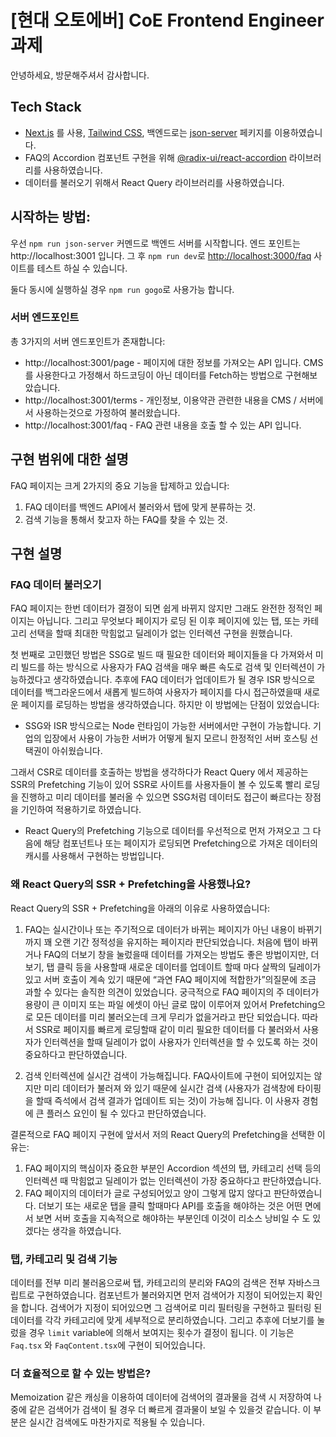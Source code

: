 # [현대 오토에버] CoE Frontend Engineer 과제

안녕하세요, 방문해주셔서 감사합니다.

## Tech Stack

- [Next.js](https://nextjs.org) 를 사용, [Tailwind CSS](https://tailwindcss.com), 백엔드로는 [json-server](https://github.com/typicode/json-server) 페키지를 이용하였습니다.
- FAQ의 Accordion 컴포넌트 구현을 위해 [@radix-ui/react-accordion](https://www.radix-ui.com/primitives/docs/components/accordion) 라이브러리를 사용하였습니다.
- 데이터를 불러오기 위해서 React Query 라이브러리를 사용하였습니다.

## 시작하는 방법:

우선 `npm run json-server` 커멘드로 백엔드 서버를 시작합니다. 엔드 포인트는 http://localhost:3001 입니다.
그 후 `npm run dev`로 [http://localhost:3000/faq](http://localhost:3000/faq) 사이트를 테스트 하실 수 있습니다.

둘다 동시에 실행하실 경우 `npm run gogo`로 사용가능 합니다.

### 서버 엔드포인트

총 3가지의 서버 엔드포인트가 존재합니다:

- http://localhost:3001/page - 페이지에 대한 정보를 가져오는 API 입니다. CMS를 사용한다고 가정해서 하드코딩이 아닌 데이터를 Fetch하는 방법으로 구현해보았습니다.
- http://localhost:3001/terms - 개인정보, 이용약관 관련한 내용을 CMS / 서버에서 사용하는것으로 가정하여 불러왔습니다.
- http://localhost:3001/faq - FAQ 관련 내용을 호출 할 수 있는 API 입니다.

## 구현 범위에 대한 설명

FAQ 페이지는 크게 2가지의 중요 기능을 탑제하고 있습니다:

1. FAQ 데이터를 백엔드 API에서 불러와서 탭에 맞게 분류하는 것.
2. 검색 기능을 통해서 찾고자 하는 FAQ를 찾을 수 있는 것.

## 구현 설명

### FAQ 데이터 불러오기

FAQ 페이지는 한번 데이터가 결정이 되면 쉽게 바뀌지 않지만 그래도 완전한 정적인 페이지는 아닙니다. 그리고 무엇보다 페이지가 로딩 된 이후 페이지에 있는 탭, 또는 카테고리 선택을 할때 최대한 막힘없고 딜레이가 없는 인터렉션 구현을 원했습니다.

첫 번째로 고민했던 방법은 SSG로 빌드 때 필요한 데이터와 페이지들을 다 가져와서 미리 빌드를 하는 방식으로 사용자가 FAQ 검색을 매우 빠른 속도로 검색 및 인터렉션이 가능하겠다고 생각하였습니다. 추후에 FAQ 데이터가 업데이트가 될 경우 ISR 방식으로 데이터를 백그라운드에서 새롭게 빌드하여 사용자가 페이지를 다시 접근하였을때 새로운 페이지를 로딩하는 방법을 생각하였습니다. 하지만 이 방법에는 단점이 있었습니다:

- SSG와 ISR 방식으로는 Node 런타임이 가능한 서버에서만 구현이 가능합니다. 기업의 입장에서 사용이 가능한 서버가 어떻게 될지 모르니 한정적인 서버 호스팅 선택권이 아쉬웠습니다.

그래서 CSR로 데이터를 호출하는 방법을 생각하다가 React Query 에서 제공하는 SSR의 Prefetching 기능이 있어 SSR로 사이트를 사용자들이 볼 수 있도록 빨리 로딩을 진행하고 미리 데이터를 불러올 수 있으면 SSG처럼 데이터도 접근이 빠르다는 장점을 기인하여 적용하기로 하였습니다.

- React Query의 Prefetching 기능으로 데이터를 우선적으로 먼저 가져오고 그 다음에 해당 컴포넌트나 또는 페이지가 로딩되면 Prefetching으로 가져온 데이터의 캐시를 사용해서 구현하는 방법입니다.

### 왜 React Query의 SSR + Prefetching을 사용했나요?

React Query의 SSR + Prefetching을 아래의 이유로 사용하였습니다:

1. FAQ는 실시간이나 또는 주기적으로 데이터가 바뀌는 페이지가 아닌 내용이 바뀌기까지 꽤 오랜 기간 정적성을 유지하는 페이지라 판단되었습니다. 처음에 탭이 바뀌거나 FAQ의 더보기 창을 눌렀을때 데이터를 가져오는 방법도 좋은 방법이지만, 더보기, 탭 클릭 등을 사용할때 새로운 데이터를 업데이트 할때 마다 살짝의 딜레이가 있고 서버 호출이 계속 있기 때문에 “과연 FAQ 페이지에 적합한가”의질문에 조금 과할 수 있다는 솔직한 의견이 있었습니다. 궁극적으로 FAQ 페이지의 주 데이터가 용량이 큰 이미지 또는 파일 에셋이 아닌 글로 많이 이루어져 있어서 Prefetching으로 모든 데이터를 미리 불러오는데 크게 무리가 없을거라고 판단 되었습니다. 따라서 SSR로 페이지를 빠르게 로딩할때 같이 미리 필요한 데이터를 다 불러와서 사용자가 인터렉션을 할때 딜레이가 없이 사용자가 인터렉션을 할 수 있도록 하는 것이 중요하다고 판단하였습니다.

2. 검색 인터렉션에 실시간 검색이 가능해집니다. FAQ사이트에 구현이 되어있지는 않지만 미리 데이터가 불러져 와 있기 때문에 실시간 검색 (사용자가 검색창에 타이핑을 할때 즉석에서 검색 결과가 업데이트 되는 것)이 가능해 집니다. 이 사용자 경험에 큰 플러스 요인이 될 수 있다고 판단하였습니다.

결론적으로 FAQ 페이지 구현에 앞서서 저의 React Query의 Prefetching을 선택한 이유는:

1. FAQ 페이지의 핵심이자 중요한 부분인 Accordion 섹션의 탭, 카테고리 선택 등의 인터렉션 때 막힘없고 딜레이가 없는 인터렉션이 가장 중요하다고 판단하였습니다.
2. FAQ 페이지의 데이터가 글로 구성되어있고 양이 그렇게 많지 않다고 판단하였습니다. 더보기 또는 새로운 탭을 클릭 할때마다 API를 호출을 해야하는 것은 어떤 면에서 보면 서버 호출을 지속적으로 해야하는 부분인데 이것이 리소스 낭비일 수 도 있겠다는 생각을 하였습니다.

### 탭, 카테고리 및 검색 기능

데이터를 전부 미리 불러옴으로써 탭, 카테고리의 분리와 FAQ의 검색은 전부 자바스크립트로 구현하였습니다. 컴포넌트가 불러와지면 먼저 검색어가 지정이 되어있는지 확인을 합니다. 검색어가 지정이 되어있으면 그 검색어로 미리 필터링을 구현하고 필터링 된 데이터를 각각 카테고리에 맞게 세부적으로 분리하였습니다. 그리고 추후에 더보기를 눌렀을 경우 `limit` variable에 의해서 보여지는 횟수가 결정이 됩니다. 이 기능은 `Faq.tsx` 와 `FaqContent.tsx`에 구현이 되어있습니다.

### 더 효율적으로 할 수 있는 방법은?

Memoization 같은 캐싱을 이용하여 데이터에 검색어의 결과물을 검색 시 저장하여 나중에 같은 검색어가 검색이 될 경우 더 빠르게 결과물이 보일 수 있을것 같습니다. 이 부분은 실시간 검색에도 마찬가지로 적용될 수 있습니다.
